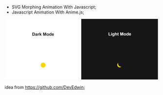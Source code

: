 - SVG Morphing Animation With Javascript;
- Javascript Animation With Anime.js;

![](./screenshot.png)

idea from https://github.com/DevEdwin;